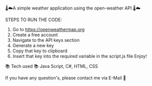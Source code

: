 🌡️☁️A simple weather application using the open-weather API 🌡️☁️

STEPS TO RUN THE CODE:

1. Go to https://openweathermap.org
2. Create a free account
3. Navigate to the API keys section
4. Generate a new key
5. Copy that key to clipboard
6. Insert that key into the required variable in the script.js file
   Enjoy!

📚 Tech used 📚
Java Script, C#, HTML, CSS

If you have any question's, please contact me via E-Mail 📩
